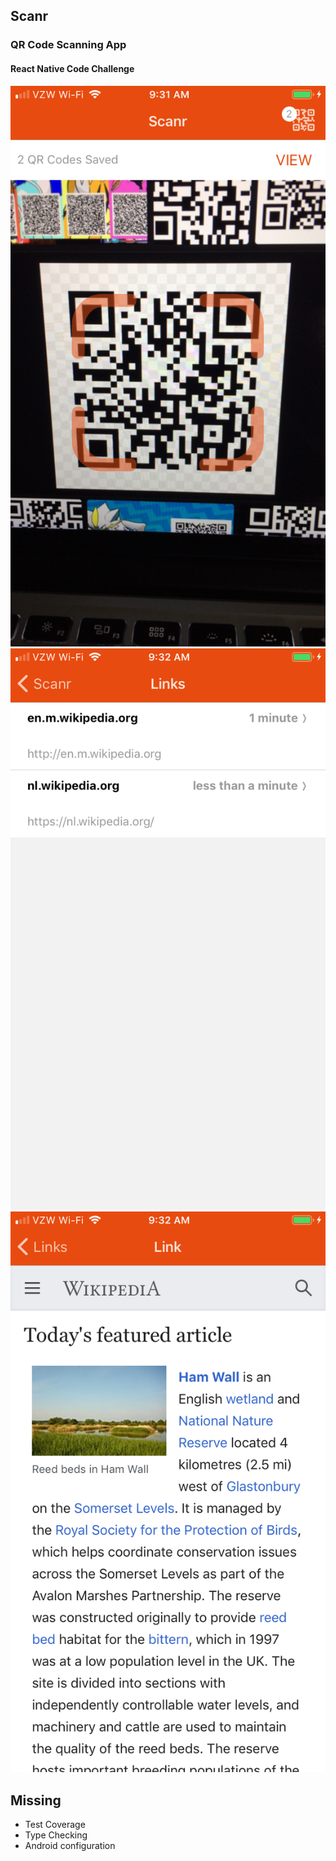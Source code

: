 ## Scanr
### QR Code Scanning App
#### React Native Code Challenge

![image](src/assets/Scanr.PNG)
![image](src/assets/Links.PNG)
![image](src/assets/Link.PNG)


## Missing
* Test Coverage
* Type Checking
* Android configuration
